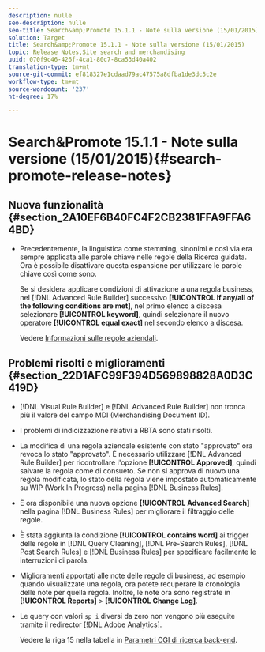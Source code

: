 ```yaml
---
description: nulle
seo-description: nulle
seo-title: Search&amp;Promote 15.1.1 - Note sulla versione (15/01/2015)
solution: Target
title: Search&amp;Promote 15.1.1 - Note sulla versione (15/01/2015)
topic: Release Notes,Site search and merchandising
uuid: 070f9c46-426f-4ca1-80c7-8ca53d40a402
translation-type: tm+mt
source-git-commit: ef818327e1cdaad79ac47575a8dfba1de3dc5c2e
workflow-type: tm+mt
source-wordcount: '237'
ht-degree: 17%

---
```



# Search&amp;Promote 15.1.1 - Note sulla versione (15/01/2015){#search-promote-release-notes}

## Nuova funzionalità {#section_2A10EF6B40FC4F2CB2381FFA9FFA64BD}

* Precedentemente, la linguistica come stemming, sinonimi e così via era sempre applicata alle parole chiave nelle regole della Ricerca guidata. Ora è possibile disattivare questa espansione per utilizzare le parole chiave così come sono.

   Se si desidera applicare condizioni di attivazione a una regola business, nel [!DNL Advanced Rule Builder] successivo **[!UICONTROL If any/all of the following conditions are met]**, nel primo elenco a discesa selezionare **[!UICONTROL keyword]**, quindi selezionare il nuovo operatore **[!UICONTROL equal exact]** nel secondo elenco a discesa.

   Vedere [Informazioni sulle regole aziendali](../c-about-rules-menu/c-about-business-rules.md#concept_2A93D76216754D3D8412CDEA00BD26BD).

## Problemi risolti e miglioramenti {#section_22D1AFC99F394D569898828A0D3C419D}

* [!DNL Visual Rule Builder] e  [!DNL Advanced Rule Builder] non tronca più il valore del campo MDI (Merchandising Document ID).
* I problemi di indicizzazione relativi a RBTA sono stati risolti.
* La modifica di una regola aziendale esistente con stato &quot;approvato&quot; ora revoca lo stato &quot;approvato&quot;. È necessario utilizzare [!DNL Advanced Rule Builder] per ricontrollare l&#39;opzione **[!UICONTROL Approved]**, quindi salvare la regola come di consueto. Se non si approva di nuovo una regola modificata, lo stato della regola viene impostato automaticamente su WIP (Work In Progress) nella pagina [!DNL Business Rules].
* È ora disponibile una nuova opzione **[!UICONTROL Advanced Search]** nella pagina [!DNL Business Rules] per migliorare il filtraggio delle regole.
* È stata aggiunta la condizione **[!UICONTROL contains word]** ai trigger delle regole in [!DNL Query Cleaning], [!DNL Pre-Search Rules], [!DNL Post Search Rules] e [!DNL Business Rules] per specificare facilmente le interruzioni di parola.
* Miglioramenti apportati alle note delle regole di business, ad esempio quando visualizzate una regola, ora potete recuperare la cronologia delle note per quella regola. Inoltre, le note ora sono registrate in **[!UICONTROL Reports]** > **[!UICONTROL Change Log]**.
* Le query con valori `sp_i` diversi da zero non vengono più eseguite tramite il redirector [!DNL Adobe Analytics].

   Vedere la riga 15 nella tabella in [Parametri CGI di ricerca back-end](../c-appendices/c-cgiparameters.md#reference_582E85C3886740C98FE88CA9DF7918E8).

